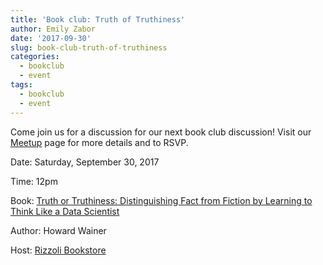 ```yaml
---
title: 'Book club: Truth of Truthiness'
author: Emily Zabor
date: '2017-09-30'
slug: book-club-truth-of-truthiness
categories:
  - bookclub
  - event
tags:
  - bookclub
  - event
---
```


Come join us for a discussion for our next book club discussion! Visit our [Meetup](https://www.meetup.com/rladies-newyork/events/242382626/) page for more details and to RSVP.

Date: Saturday, September 30, 2017

Time: 12pm

Book: [Truth or Truthiness: Distinguishing Fact from Fiction by Learning to Think Like a Data Scientist](https://www.rizzolibookstore.com/truth-or-truthiness-distinguishing-fact-fiction-learning-think-data-scientist)

Author: Howard Wainer

Host: [Rizzoli Bookstore](https://www.rizzolibookstore.com/)

